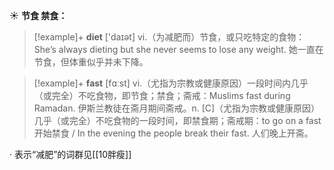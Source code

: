 ☀ <span class="category">**节食 禁食：**</span>
>[!example]+ <span class="vocabulary">**diet**</span> ['daɪət] 
> <span class="definition">vi.（为减肥而）节食，或只吃特定的食物：</span>She’s always dieting but she never seems to lose any weight. 她一直在节食，但体重似乎并未下降。 

>[!example]+ <span class="vocabulary">**fast**</span> [fɑːst] 
> <span class="definition">vi.（尤指为宗教或健康原因）一段时间内几乎（或完全）不吃食物，即节食；禁食；斋戒：</span>Muslims fast during Ramadan. 伊斯兰教徒在斋月期间斋戒。<span class="definition">n. [C]（尤指为宗教或健康原因）几乎（或完全）不吃食物的一段时间，即禁食期；斋戒期：</span>to go on a fast 开始禁食 / In the evening the people break their fast. 人们晚上开斋。

· 表示“减肥”的词群见[[10胖瘦]]
